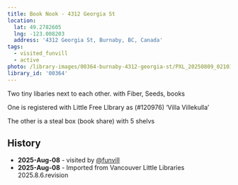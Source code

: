```yaml
---
title: Book Nook - 4312 Georgia St
location:
  lat: 49.2782605
  lng: -123.008203
  address: '4312 Georgia St, Burnaby, BC, Canada'
tags:
  - visited_funvill
  - active
photo: /library-images/00364-burnaby-4312-georgia-st/PXL_20250809_021015642.MP.png
library_id: '00364'
---
```


Two tiny libaries next to each other. with Fiber, Seeds, books

One is registered with Little Free LIbrary as (#120976) ‘Villa Villekulla’

The other is a steal box (book share) with 5 shelvs

## History

- **2025-Aug-08** - visited by [@funvill](https://blog.abluestar.com)
- **2025-Aug-08** - Imported from Vancouver Little Libraries 2025.8.6.revision
